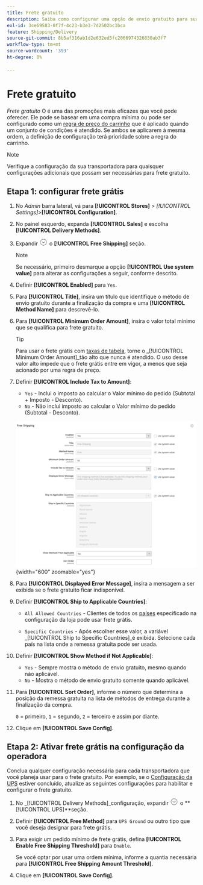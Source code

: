 ```yaml
---
title: Frete gratuito
description: Saiba como configurar uma opção de envio gratuito para sua loja.
exl-id: 3ce69583-0f7f-4c23-b3e3-7d2502bc1bca
feature: Shipping/Delivery
source-git-commit: 8b5af316ab1d2e632ed5fc2066974326830ab3f7
workflow-type: tm+mt
source-wordcount: '393'
ht-degree: 0%

---
```


# Frete gratuito

_Frete gratuito_ O é uma das promoções mais eficazes que você pode oferecer. Ele pode se basear em uma compra mínima ou pode ser configurado como um [regra de preço do carrinho](../merchandising-promotions/price-rules-cart.md) que é aplicado quando um conjunto de condições é atendido. Se ambos se aplicarem à mesma ordem, a definição de configuração terá prioridade sobre a regra do carrinho.

>[!NOTE]
>
>Verifique a configuração da sua transportadora para quaisquer configurações adicionais que possam ser necessárias para frete gratuito.

## Etapa 1: configurar frete grátis

1. No _Admin_ barra lateral, vá para **[!UICONTROL Stores]** > _[!UICONTROL Settings]_>**[!UICONTROL Configuration]**.

1. No painel esquerdo, expanda **[!UICONTROL Sales]** e escolha **[!UICONTROL Delivery Methods]**.

1. Expandir ![Seletor de expansão](../assets/icon-display-expand.png) o **[!UICONTROL Free Shipping]** seção.

   >[!NOTE]
   >
   >Se necessário, primeiro desmarque a opção **[!UICONTROL Use system value]** para alterar as configurações a seguir, conforme descrito.

1. Definir **[!UICONTROL Enabled]** para `Yes`.

1. Para **[!UICONTROL Title]**, insira um título que identifique o método de envio gratuito durante a finalização da compra e uma **[!UICONTROL Method Name]** para descrevê-lo.

1. Para **[!UICONTROL Minimum Order Amount]**, insira o valor total mínimo que se qualifica para frete gratuito.

   >[!TIP]
   >
   >Para usar o frete grátis com [taxas de tabela](shipping-table-rate.md), torne o _[!UICONTROL Minimum Order Amount]_tão alto que nunca é atendido. O uso desse valor alto impede que o frete grátis entre em vigor, a menos que seja acionado por uma regra de preço.

1. Definir **[!UICONTROL Include Tax to Amount]**:

   - `Yes` - Inclui o imposto ao calcular o Valor mínimo do pedido (Subtotal + Imposto - Desconto).
   - `No` - Não inclui imposto ao calcular o Valor mínimo do pedido (Subtotal - Desconto).

   ![Envio gratuito](../configuration-reference/sales/assets/delivery-methods-free-shipping.png){width="600" zoomable="yes"}

1. Para **[!UICONTROL Displayed Error Message]**, insira a mensagem a ser exibida se o frete gratuito ficar indisponível.

1. Definir **[!UICONTROL Ship to Applicable Countries]**:

   - `All Allowed Countries` - Clientes de todos os [países](../getting-started/store-details.md#country-options) especificado na configuração da loja pode usar frete grátis.

   - `Specific Countries` - Após escolher esse valor, a variável _[!UICONTROL Ship to Specific Countries]_é exibida. Selecione cada país na lista onde a remessa gratuita pode ser usada.

1. Definir **[!UICONTROL Show Method if Not Applicable]**:

   - `Yes` - Sempre mostra o método de envio gratuito, mesmo quando não aplicável.
   - `No` - Mostra o método de envio gratuito somente quando aplicável.

1. Para **[!UICONTROL Sort Order]**, informe o número que determina a posição da remessa gratuita na lista de métodos de entrega durante a finalização da compra.

   `0` = primeiro, `1` = segundo, `2` = terceiro e assim por diante.

1. Clique em **[!UICONTROL Save Config]**.

## Etapa 2: Ativar frete grátis na configuração da operadora

Conclua qualquer configuração necessária para cada transportadora que você planeja usar para o frete gratuito. Por exemplo, se o [Configuração da UPS](ups.md) estiver concluído, atualize as seguintes configurações para habilitar e configurar o frete gratuito.

1. No _[!UICONTROL Delivery Methods]_configuração, expandir ![Seletor de expansão](../assets/icon-display-expand.png) o **[!UICONTROL UPS]**seção.

1. Definir **[!UICONTROL Free Method]** para `UPS Ground` ou outro tipo que você deseja designar para frete grátis.

1. Para exigir um pedido mínimo de frete grátis, defina **[!UICONTROL Enable Free Shipping Threshold]** para `Enable`.

   Se você optar por usar uma ordem mínima, informe a quantia necessária para **[!UICONTROL Free Shipping Amount Threshold]**.

1. Clique em **[!UICONTROL Save Config]**.
